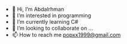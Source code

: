 - 👋 Hi, I’m Abdalrhman 
- 👀 I’m interested in programming 
- 🌱 I’m currently learning C#
- 💞️ I’m looking to collaborate on ...
- 📫 How to reach me popxx1999@gmail.com 

<!---
Abdalrr7man/Abdalrr7man is a ✨ special ✨ repository because its `README.md` (this file) appears on your GitHub profile.
You can click the Preview link to take a look at your changes.
--->
